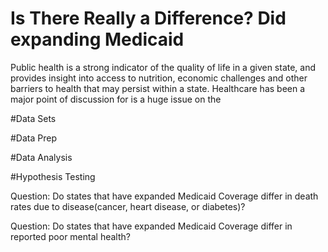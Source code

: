 # Is There Really a Difference? Did expanding Medicaid
Public health is a strong indicator of the quality of life in a given state, and provides insight into access to nutrition, economic challenges and other barriers to health that may persist within a state. Healthcare has been a major point of discussion for  is a huge issue on the 


#Data Sets

#Data Prep

#Data Analysis

#Hypothesis Testing

Question: Do states that have expanded Medicaid Coverage differ in death rates due to disease(cancer, heart disease, or diabetes)?

Question: Do states that have expanded Medicaid Coverage differ in reported poor mental health?

